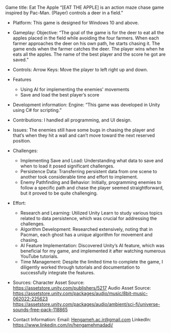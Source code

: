  Game title: Eat The Apple
    “[EAT THE APPLE] is an action maze chase game inspired by Pac-Man. (Player) controls a deer in a field.” 

  -  Platform:
     This game is designed for Windows 10 and above. 

  -  Gameplay:
     Objective:
     “The goal of the game is for the deer to eat all the apples placed in the field while avoiding the four farmers. When each farmer approaches the deer on his own path, he starts chasing it. The game ends when      the farmer catches the deer. The player wins when he eats all the apples. The name of the best player and the score he got are saved.”

 -  Controls:
     Arrow Keys: Move the player to left right up and down.

 - Features
   - Using AI for implementing the enemies' movements 
   - Save and load the best player’s score

 - Development information:
     Engine:
    “This game was developed in Unity using C# for scripting.”

 - Contributions:
   I handled all programming, and UI design.

 - Issues: 
   The enemies still have some bugs in chasing the player and that’s when they hit a wall and can’t move toward the next reserved position.   

 - Challenges:
   - Implementing Save and Load: Understanding what data to save and when to load it posed significant challenges.
   - Persistence Data: Transferring persistent data from one scene to another took considerable time and effort to implement.
   - Enemy Pathfinding and Behavior: Initially, programming enemies to follow a specific path and chase the player seemed straightforward, but it proved to be quite challenging.
   
 - Effort:
   - Research and Learning: Utilized Unity Learn to study various topics related to data persistence, which was crucial for addressing the challenges.
   - Algorithm Development: Researched extensively, noting that in Pacman, each ghost has a unique algorithm for movement and chasing.
   - AI Feature Implementation: Discovered Unity’s AI feature, which was beneficial for my game, and implemented it after watching numerous YouTube tutorials.
   - Time Management: Despite the limited time to complete the game, I diligently worked through tutorials and documentation to successfully integrate the features.

 - Sources:
   Character Asset Source:
   https://assetstore.unity.com/publishers/5217
   Audio Asset Source: 
   https://assetstore.unity.com/packages/audio/music/8bit-music-062022-225623
   https://assetstore.unity.com/packages/audio/ambient/sci-fi/universe-sounds-free-pack-118865
   
 - Contact Information:
   Email: Hengameh.ac.ir@gmail.com 
   LinkedIn: https://www.linkedin.com/in/hengamehmadadi/
